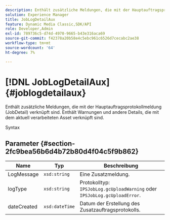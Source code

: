 ```yaml
---
description: Enthält zusätzliche Meldungen, die mit der Hauptauftragsprotokollmeldung (JobDetail) verknüpft sind. Enthält Warnungen und andere Details, die mit dem aktuell verarbeiteten Asset verknüpft sind.
solution: Experience Manager
title: JobLogDetailAux
feature: Dynamic Media Classic,SDK/API
role: Developer,Admin
exl-id: 789736c5-d74d-4970-9665-b43e316aca69
source-git-commit: f42378a20b58e4c5ebc961c6526d7cecabc2ae38
workflow-type: tm+mt
source-wordcount: '64'
ht-degree: 7%

---
```


# [!DNL JobLogDetailAux]{#joblogdetailaux}

Enthält zusätzliche Meldungen, die mit der Hauptauftragsprotokollmeldung (JobDetail) verknüpft sind. Enthält Warnungen und andere Details, die mit dem aktuell verarbeiteten Asset verknüpft sind.

Syntax

## Parameter {#section-2fc9bea56b6d4b72b80d4f04c5f9b862}

| Name | Typ | Beschreibung |
|---|---|---|
| LogMessage | `xsd:string` | Eine Zusatzmeldung. |
| logType | `xsd:string` | Protokolltyp: `IPSJobLog.gcUploadWarning` oder `IPSJobLog.gcUploadError`. |
| dateCreated | `xsd:dateTime` | Datum der Erstellung des Zusatzauftragsprotokolls. |
